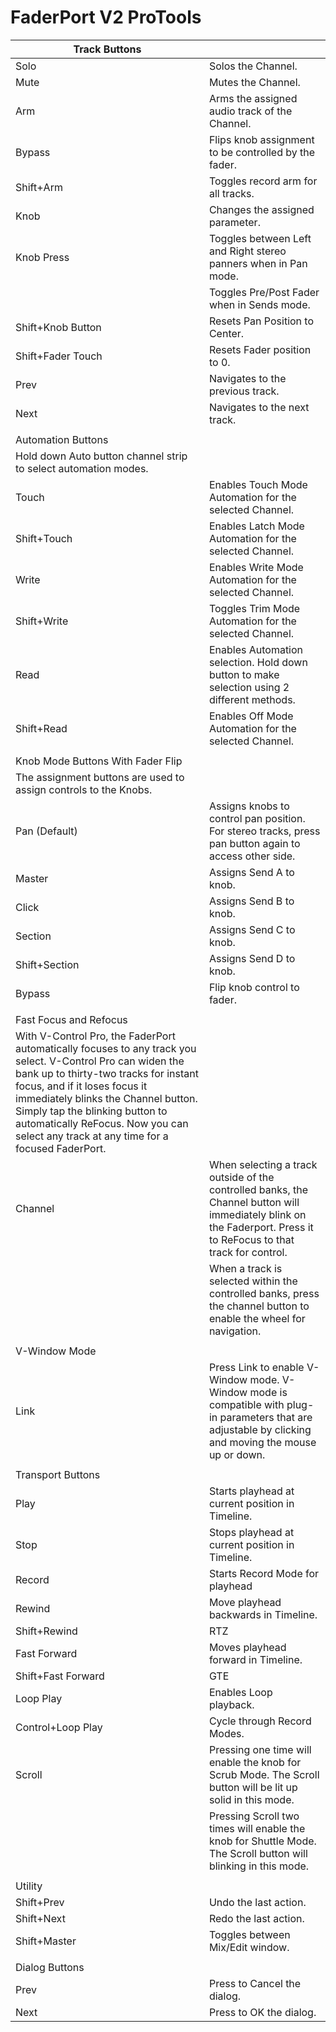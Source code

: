 # FaderPort V2 ProTools

| Track Buttons |  |
|---|---|
| Solo | Solos the Channel. |
| Mute | Mutes the Channel. |
| Arm | Arms the assigned audio track of the Channel. |
| Bypass | Flips knob assignment to be controlled by the fader. |
| Shift+Arm | Toggles record arm for all tracks. |
| Knob | Changes the assigned parameter. |
| Knob Press | Toggles between Left and Right stereo panners when in Pan mode. |
|  | Toggles Pre/Post Fader when in Sends mode. |
| Shift+Knob Button | Resets Pan Position to Center. |
| Shift+Fader Touch | Resets Fader position to 0. |
| Prev | Navigates to the previous track. |
| Next | Navigates to the next track. |
|  |  |
| Automation Buttons |  |
| Hold down Auto button channel strip to select automation modes. |  |
| Touch | Enables Touch Mode Automation for the selected Channel. |
| Shift+Touch | Enables Latch Mode Automation for the selected Channel. |
| Write | Enables Write Mode Automation for the selected Channel. |
| Shift+Write | Toggles Trim Mode Automation for the selected Channel. |
| Read | Enables Automation selection. Hold down button to make selection using 2 different methods. |
| Shift+Read | Enables Off Mode Automation for the selected Channel. |
|  |  |
| Knob Mode Buttons With Fader Flip |  |
| The assignment buttons are used to assign controls to the Knobs. |  |
| Pan (Default) | Assigns knobs to control pan position. For stereo tracks, press pan button again to access other side. |
| Master | Assigns Send A to knob. |
| Click | Assigns Send B to knob. |
| Section | Assigns Send C to knob. |
| Shift+Section | Assigns Send D to knob. |
| Bypass | Flip knob control to fader. |
|  |  |
| Fast Focus and Refocus |  |
| With V-Control Pro, the FaderPort automatically focuses to any track you select. V-Control Pro can widen the bank up to thirty-two tracks for instant focus, and if it loses focus it immediately blinks the Channel button. Simply tap the blinking button to automatically ReFocus. Now you can select any track at any time for a focused FaderPort. |  |
| Channel | When selecting a track outside of the controlled banks, the Channel button will immediately blink on the Faderport. Press it to ReFocus to that track for control. |
|  | When a track is selected within the controlled banks, press the channel button to enable the wheel for navigation. |
|  |  |
| V-Window Mode |  |
| Link | Press Link to enable V-Window mode. V-Window mode is compatible with plug-in parameters that are adjustable by clicking and moving the mouse up or down. |
|  |  |
| Transport Buttons |  |
| Play | Starts playhead at current position in Timeline. |
| Stop | Stops playhead at current position in Timeline. |
| Record | Starts Record Mode for playhead |
| Rewind | Move playhead backwards in Timeline. |
| Shift+Rewind | RTZ |
| Fast Forward | Moves playhead forward in Timeline. |
| Shift+Fast Forward | GTE |
| Loop Play | Enables Loop playback. |
| Control+Loop Play | Cycle through Record Modes. |
| Scroll | Pressing one time will enable the knob for Scrub Mode. The Scroll button will be lit up solid in this mode. |
|  | Pressing Scroll two times will enable the knob for Shuttle Mode. The Scroll button will blinking in this mode. |
|  |  |
| Utility |  |
| Shift+Prev | Undo the last action. |
| Shift+Next | Redo the last action. |
| Shift+Master | Toggles between Mix/Edit window. |
|  |  |
| Dialog Buttons |  |
| Prev | Press to Cancel the dialog. |
| Next | Press to OK the dialog. |
